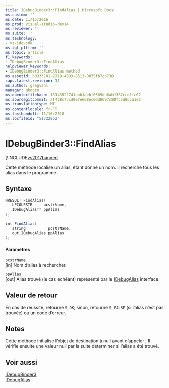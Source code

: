 ```yaml
---
title: IDebugBinder3::FindAlias | Microsoft Docs
ms.custom: ''
ms.date: 11/15/2016
ms.prod: visual-studio-dev14
ms.reviewer: ''
ms.suite: ''
ms.technology:
- vs-ide-sdk
ms.tgt_pltfrm: ''
ms.topic: article
f1_keywords:
- IDebugBinder3::FindAlias
helpviewer_keywords:
- IDebugBinder3::FindAlias method
ms.assetid: b8333701-2718-4983-8513-0875fb7cb730
caps.latest.revision: 11
ms.author: gregvanl
manager: ghogen
ms.openlocfilehash: 18143522741abb1aebf0569db6ab1387ccd1fc02
ms.sourcegitcommit: af428c7ccd007e668ec0dd8697c88fc5d8bca1e2
ms.translationtype: MT
ms.contentlocale: fr-FR
ms.lasthandoff: 11/16/2018
ms.locfileid: "51722862"
---
```

# <a name="idebugbinder3findalias"></a>IDebugBinder3::FindAlias
[!INCLUDE[vs2017banner](../../../includes/vs2017banner.md)]

Cette méthode localise un alias, étant donné un nom. Il recherche tous les alias dans le programme.  
  
## <a name="syntax"></a>Syntaxe  
  
```cpp  
HRESULT FindAlias(  
   LPCOLESTR     pcstrName,  
   IDebugAlias** ppAlias  
);  
```  
  
```csharp  
int FindAlias(  
   string          pcstrName,  
   out IDebugAlias ppAlias  
);  
```  
  
#### <a name="parameters"></a>Paramètres  
 `pcstrName`  
 [in] Nom d’alias à rechercher.  
  
 `ppAlias`  
 [out] Alias trouvé (le cas échéant) représenté par le [IDebugAlias](../../../extensibility/debugger/reference/idebugalias.md) interface.  
  
## <a name="return-value"></a>Valeur de retour  
 En cas de réussite, retourne `S_OK`; sinon, retourne `S_FALSE` (si l’alias n’est pas trouvée) ou un code d’erreur.  
  
## <a name="remarks"></a>Notes  
 Cette méthode initialise l’objet de destination à null avant d’appeler ; Il vérifie ensuite une valeur null par la suite déterminer si l’alias a été trouvé.  
  
## <a name="see-also"></a>Voir aussi  
 [IDebugBinder3](../../../extensibility/debugger/reference/idebugbinder3.md)   
 [IDebugAlias](../../../extensibility/debugger/reference/idebugalias.md)

